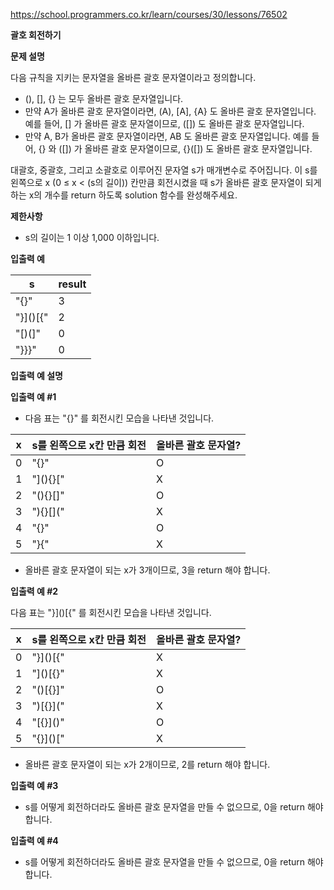 https://school.programmers.co.kr/learn/courses/30/lessons/76502

**괄호 회전하기**

**문제 설명**

다음 규칙을 지키는 문자열을 올바른 괄호 문자열이라고 정의합니다.

- (), [], {} 는 모두 올바른 괄호 문자열입니다.
- 만약 A가 올바른 괄호 문자열이라면, (A), [A], {A} 도 올바른 괄호 문자열입니다. 예를 들어, [] 가 올바른 괄호 문자열이므로, ([]) 도 올바른 괄호 문자열입니다.
- 만약 A, B가 올바른 괄호 문자열이라면, AB 도 올바른 괄호 문자열입니다. 예를 들어, {} 와 ([]) 가 올바른 괄호 문자열이므로, {}([]) 도 올바른 괄호 문자열입니다.

대괄호, 중괄호, 그리고 소괄호로 이루어진 문자열 s가 매개변수로 주어집니다. 이 s를 왼쪽으로 x (0 ≤ x < (s의 길이)) 칸만큼 회전시켰을 때 s가 올바른 괄호 문자열이 되게 하는 x의 개수를 return 하도록 solution 함수를 완성해주세요.

**제한사항**

- s의 길이는 1 이상 1,000 이하입니다.

**입출력 예**

| s        | 	result |
|----------|---------|
| "[](){}" | 	3      |
| "}]()[{" | 	2      |
| "[)(]"   | 	0      |
| "}}}"    | 	0      |

**입출력 예 설명**

**입출력 예 #1**

- 다음 표는 "[](){}" 를 회전시킨 모습을 나타낸 것입니다.

| x   | 	s를 왼쪽으로 x칸 만큼 회전 | 	올바른 괄호 문자열? |
|-----|-------------------|--------------|
| 0   | 	"[](){}"         | 	O           |
| 1   | 	"](){}["         | 	X           |
| 2   | 	"(){}[]"         | 	O           |
| 3   | 	"){}[]("         | 	X           |
| 4   | 	"{}[]()"         | 	O           |
| 5   | 	"}[](){"         | 	X           |

- 올바른 괄호 문자열이 되는 x가 3개이므로, 3을 return 해야 합니다.

**입출력 예 #2**

다음 표는 "}]()[{" 를 회전시킨 모습을 나타낸 것입니다.

| x   | 	s를 왼쪽으로 x칸 만큼 회전 | 	올바른 괄호 문자열? |
|-----|-------------------|--------------|
| 0   | 	"}]()[{"         | 	X           |
| 1   | 	"]()[{}"         | 	X           |
| 2   | 	"()[{}]"         | 	O           |
| 3   | 	")[{}]("         | 	X           |
| 4   | 	"\[{}]()"        | 	O           |
| 5   | 	"{}]()["         | 	X           |

- 올바른 괄호 문자열이 되는 x가 2개이므로, 2를 return 해야 합니다.

**입출력 예 #3**

- s를 어떻게 회전하더라도 올바른 괄호 문자열을 만들 수 없으므로, 0을 return 해야 합니다.

**입출력 예 #4**

- s를 어떻게 회전하더라도 올바른 괄호 문자열을 만들 수 없으므로, 0을 return 해야 합니다.